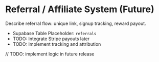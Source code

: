 # Referral / Affiliate System (Future)

Describe referral flow: unique link, signup tracking, reward payout.

- Supabase Table Placeholder: `referrals`
- TODO: Integrate Stripe payouts later
- TODO: Implement tracking and attribution

// TODO: implement logic in future release
